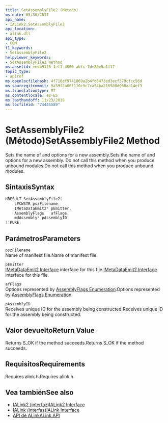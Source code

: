 ```yaml
---
title: SetAssemblyFile2 (Método)
ms.date: 03/30/2017
api_name:
- IALink2.SetAssemblyFile2
api_location:
- alink.dll
api_type:
- COM
f1_keywords:
- SetAssemblyFile2
helpviewer_keywords:
- SetAssemblyFile2 method
ms.assetid: eedb9125-1ef1-4000-abfc-7de86e5a1f17
topic_type:
- apiref
ms.openlocfilehash: 4f710ef9741869a2b4fd8473ed3ecf379cfcc56d
ms.sourcegitcommit: 9a39f2a06f110c9c7ca54ba216900d038aa14ef3
ms.translationtype: MT
ms.contentlocale: es-ES
ms.lasthandoff: 11/23/2019
ms.locfileid: "74445589"
---
```

# <a name="setassemblyfile2-method"></a><span data-ttu-id="f94eb-102">SetAssemblyFile2 (Método)</span><span class="sxs-lookup"><span data-stu-id="f94eb-102">SetAssemblyFile2 Method</span></span>
<span data-ttu-id="f94eb-103">Sets the name of and options for a new assembly.</span><span class="sxs-lookup"><span data-stu-id="f94eb-103">Sets the name of and options for a new assembly.</span></span> <span data-ttu-id="f94eb-104">Do not call this method when you produce unbound modules.</span><span class="sxs-lookup"><span data-stu-id="f94eb-104">Do not call this method when you produce unbound modules.</span></span>  
  
## <a name="syntax"></a><span data-ttu-id="f94eb-105">Sintaxis</span><span class="sxs-lookup"><span data-stu-id="f94eb-105">Syntax</span></span>  
  
```cpp  
HRESULT SetAssemblyFile2(  
    LPCWSTR pszFilename,  
    IMetaDataEmit2* pEmitter,  
    AssemblyFlags   afFlags,  
    mdAssembly* pAssemblyID  
) PURE;  
```  
  
## <a name="parameters"></a><span data-ttu-id="f94eb-106">Parámetros</span><span class="sxs-lookup"><span data-stu-id="f94eb-106">Parameters</span></span>  
 `pszFilename`  
 <span data-ttu-id="f94eb-107">Name of manifest file.</span><span class="sxs-lookup"><span data-stu-id="f94eb-107">Name of manifest file.</span></span>  
  
 `pEmitter`  
 <span data-ttu-id="f94eb-108">[IMetaDataEmit2 Interface](../metadata/imetadataemit2-interface.md) interface for this file.</span><span class="sxs-lookup"><span data-stu-id="f94eb-108">[IMetaDataEmit2 Interface](../metadata/imetadataemit2-interface.md) interface for this file.</span></span>  
  
 `afFlags`  
 <span data-ttu-id="f94eb-109">Options represented by [AssemblyFlags Enumeration](../metadata/assemblyflags-enumeration.md).</span><span class="sxs-lookup"><span data-stu-id="f94eb-109">Options represented by [AssemblyFlags Enumeration](../metadata/assemblyflags-enumeration.md).</span></span>  
  
 `pAssemblyID`  
 <span data-ttu-id="f94eb-110">Receives unique ID for the assembly being constructed.</span><span class="sxs-lookup"><span data-stu-id="f94eb-110">Receives unique ID for the assembly being constructed.</span></span>  
  
## <a name="return-value"></a><span data-ttu-id="f94eb-111">Valor devuelto</span><span class="sxs-lookup"><span data-stu-id="f94eb-111">Return Value</span></span>  
 <span data-ttu-id="f94eb-112">Returns S_OK if the method succeeds.</span><span class="sxs-lookup"><span data-stu-id="f94eb-112">Returns S_OK if the method succeeds.</span></span>  
  
## <a name="requirements"></a><span data-ttu-id="f94eb-113">Requisitos</span><span class="sxs-lookup"><span data-stu-id="f94eb-113">Requirements</span></span>  
 <span data-ttu-id="f94eb-114">Requires alink.h.</span><span class="sxs-lookup"><span data-stu-id="f94eb-114">Requires alink.h.</span></span>  
  
## <a name="see-also"></a><span data-ttu-id="f94eb-115">Vea también</span><span class="sxs-lookup"><span data-stu-id="f94eb-115">See also</span></span>

- [<span data-ttu-id="f94eb-116">IALink2 (interfaz)</span><span class="sxs-lookup"><span data-stu-id="f94eb-116">IALink2 Interface</span></span>](ialink2-interface.md)
- [<span data-ttu-id="f94eb-117">IALink (interfaz)</span><span class="sxs-lookup"><span data-stu-id="f94eb-117">IALink Interface</span></span>](ialink-interface.md)
- [<span data-ttu-id="f94eb-118">API de ALink</span><span class="sxs-lookup"><span data-stu-id="f94eb-118">ALink API</span></span>](index.md)
